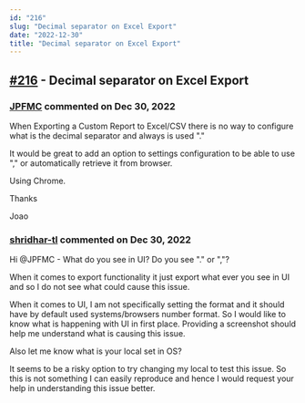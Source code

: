 ```yaml
---
id: "216"
slug: "Decimal separator on Excel Export"
date: "2022-12-30"
title: "Decimal separator on Excel Export"
---
```



## [#216](https://github.com/shridhar-tl/jira-assistant/issues/216) - Decimal separator on Excel Export

### [JPFMC](https://github.com/JPFMC) commented on Dec 30, 2022

When Exporting a Custom Report to Excel/CSV there is no way to configure what is the decimal separator and always is used "."

It would be great to add an option to settings configuration to be able to use "," or automatically retrieve it from browser.

Using Chrome.

Thanks

Joao 

### [shridhar-tl](https://github.com/shridhar-tl) commented on Dec 30, 2022

Hi @JPFMC - What do you see in UI? Do you see "." or ","?

When it comes to export functionality it just export what ever you see in UI and so I do not see what could cause this issue.

When it comes to UI, I am not specifically setting the format and it should have by default used systems/browsers number format. So I would like to know what is happening with UI in first place. Providing a screenshot should help me understand what is causing this issue.

Also let me know what is your local set in OS?

It seems to be a risky option to try changing my local to test this issue. So this is not something I can easily reproduce and hence I would request your help in understanding this issue better.
